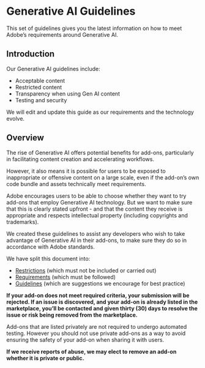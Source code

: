 # Generative AI Guidelines
This set of guidelines gives you the latest information on how to meet Adobe’s requirements around Generative AI.

## Introduction
Our Generative AI guidelines include:

- Acceptable content
- Restricted content
- Transparency when using Gen AI content
- Testing and security

We will edit and update this guide as our requirements and the technology evolve.

## Overview
The rise of Generative AI offers potential benefits for add-ons, particularly in facilitating content creation and accelerating workflows. 

However, it also means it is possible for users to be exposed to inappropriate or offensive content on a large scale, even if the add-on’s own code bundle and assets technically meet requirements.

Adobe encourages users to be able to choose whether they want to try add-ons that employ Generative AI technology. But we want to make sure that this is clearly stated upfront - and that the content they receive is appropriate and respects intellectual property (including copyrights and trademarks).

We created these guidelines to assist any developers who wish to take advantage of Generative AI in their add-ons, to make sure they do so in accordance with Adobe standards. 

We have split this document into:
- [Restrictions](./restrictions.md) (which must not be included or carried out)
- [Requirements](./requirements.md) (which must be followed)
- [Guidelines](./guidelines.md) (which are suggestions we encourage for best practice)

**If your add-on does not meet required criteria, your submission will be rejected. If an issue is discovered, and your add-on is already listed in the marketplace, you’ll be contacted and given thirty (30) days to resolve the issue or risk being removed from the marketplace.**

Add-ons that are listed privately are not required to undergo automated testing. However you should not use private add-ons as a way to avoid ensuring the safety of your add-on when sharing it with users. 

<InlineAlert slots="text" variant="warning"/>

**If we receive reports of abuse, we may elect to remove an add-on whether it is private or public.**
